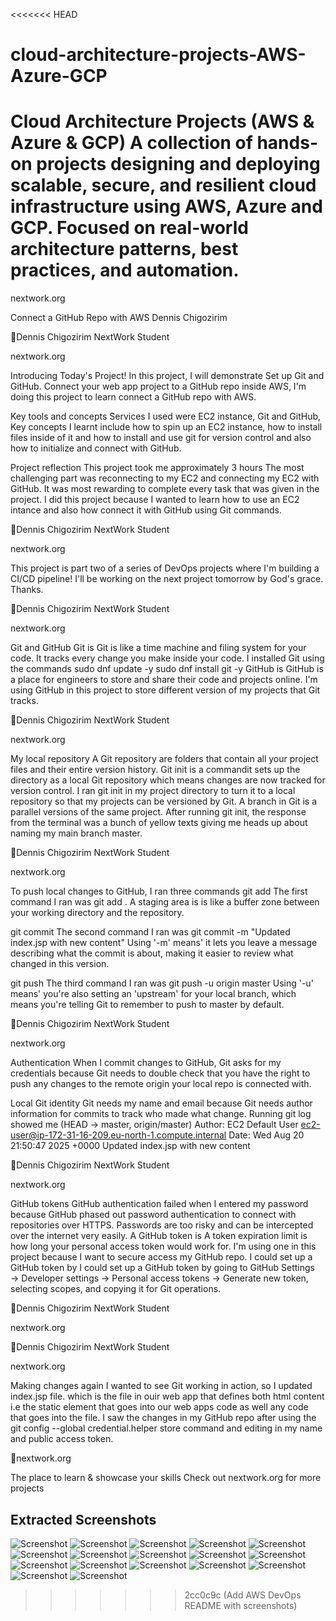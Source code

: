 <<<<<<< HEAD
# cloud-architecture-projects-AWS-Azure-GCP
Cloud Architecture Projects (AWS &amp; Azure & GCP) A collection of hands-on projects designing and deploying scalable, secure, and resilient cloud infrastructure using AWS, Azure and GCP. Focused on real-world architecture patterns, best practices, and automation.
=======
nextwork.org

Connect a GitHub Repo with AWS Dennis Chigozirim

Dennis Chigozirim NextWork Student

nextwork.org

Introducing Today's Project! In this project, I will demonstrate Set up
Git and GitHub. Connect your web app project to a GitHub repo inside
AWS, I'm doing this project to learn connect a GitHub repo with AWS.

Key tools and concepts Services I used were EC2 instance, Git and
GitHub, Key concepts I learnt include how to spin up an EC2 instance,
how to install files inside of it and how to install and use git for
version control and also how to initialize and connect with GitHub.

Project reflection This project took me approximately 3 hours The most
challenging part was reconnecting to my EC2 and connecting my EC2 with
GitHub. It was most rewarding to complete every task that was given in
the project. I did this project because I wanted to learn how to use an
EC2 intance and also how connect it with GitHub using Git commands.

Dennis Chigozirim NextWork Student

nextwork.org

This project is part two of a series of DevOps projects where I'm
building a CI/CD pipeline! I'll be working on the next project tomorrow
by God's grace. Thanks.

Dennis Chigozirim NextWork Student

nextwork.org

Git and GitHub Git is Git is like a time machine and filing system for
your code. It tracks every change you make inside your code. I installed
Git using the commands sudo dnf update -y sudo dnf install git -y GitHub
is GitHub is a place for engineers to store and share their code and
projects online. I'm using GitHub in this project to store different
version of my projects that Git tracks.

Dennis Chigozirim NextWork Student

nextwork.org

My local repository A Git repository are folders that contain all your
project files and their entire version history. Git init is a commandit
sets up the directory as a local Git repository which means changes are
now tracked for version control. I ran git init in my project directory
to turn it to a local repository so that my projects can be versioned by
Git. A branch in Git is a parallel versions of the same project. After
running git init, the response from the terminal was a bunch of yellow
texts giving me heads up about naming my main branch master.

Dennis Chigozirim NextWork Student

nextwork.org

To push local changes to GitHub, I ran three commands git add The first
command I ran was git add . A staging area is is like a buffer zone
between your working directory and the repository.

git commit The second command I ran was git commit -m "Updated index.jsp
with new content" Using '-m' means' it lets you leave a message
describing what the commit is about, making it easier to review what
changed in this version.

git push The third command I ran was git push -u origin master Using
'-u' means' you're also setting an 'upstream' for your local branch,
which means you're telling Git to remember to push to master by default.

Dennis Chigozirim NextWork Student

nextwork.org

Authentication When I commit changes to GitHub, Git asks for my
credentials because Git needs to double check that you have the right to
push any changes to the remote origin your local repo is connected with.

Local Git identity Git needs my name and email because Git needs author
information for commits to track who made what change. Running git log
showed me (HEAD -\> master, origin/master) Author: EC2 Default User
<ec2-user@ip-172-31-16-209.eu-north-1.compute.internal> Date: Wed Aug 20
21:50:47 2025 +0000 Updated index.jsp with new content

Dennis Chigozirim NextWork Student

nextwork.org

GitHub tokens GitHub authentication failed when I entered my password
because GitHub phased out password authentication to connect with
repositories over HTTPS. Passwords are too risky and can be intercepted
over the internet very easily. A GitHub token is A token expiration
limit is how long your personal access token would work for. I'm using
one in this project because I want to secure access my GitHub repo. I
could set up a GitHub token by I could set up a GitHub token by going to
GitHub Settings → Developer settings → Personal access tokens → Generate
new token, selecting scopes, and copying it for Git operations.

Dennis Chigozirim NextWork Student

nextwork.org

Dennis Chigozirim NextWork Student

nextwork.org

Making changes again I wanted to see Git working in action, so I updated
index.jsp file. which is the file in ouir web app that defines both html
content i.e the static element that goes into our web apps code as well
any code that goes into the file. I saw the changes in my GitHub repo
after using the git config --global credential.helper store command and
editing in my name and public access token.

nextwork.org

The place to learn & showcase your skills Check out nextwork.org for
more projects




## Extracted Screenshots

![Screenshot](image-000.jpg)
![Screenshot](image-001.png)
![Screenshot](image-002.jpg)
![Screenshot](image-003.jpg)
![Screenshot](image-004.jpg)
![Screenshot](image-005.png)
![Screenshot](image-006.jpg)
![Screenshot](image-007.png)
![Screenshot](image-008.jpg)
![Screenshot](image-009.jpg)
![Screenshot](image-010.png)
![Screenshot](image-011.jpg)
![Screenshot](image-012.jpg)
![Screenshot](image-013.png)
![Screenshot](image-014.jpg)
![Screenshot](image-015.png)
![Screenshot](image-016.png)
>>>>>>> 2cc0c9c (Add AWS DevOps README with screenshots)
